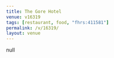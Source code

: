 ```yaml
---
title: The Gore Hotel
venue: v16319
tags: [restaurant, food, "fhrs:411581"]
permalink: /v/16319/
layout: venue
---
```

null